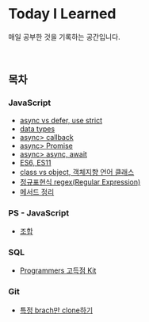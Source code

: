 # Today I Learned
매일 공부한 것을 기록하는 공간입니다.

<br>

## 목차
### JavaScript
- <a href="./JavaScript/2021_01_28.md">async vs defer, use strict</a>
- <a href="./JavaScript/2021_01_29.md">data types</a>
- <a href="./JavaScript/2021_01_31.md">async> callback</a>
- <a href="./JavaScript/2021_02_02.md">async> Promise</a>
- <a href="./JavaScript/2021_02_03.md">async> async, await</a>
- <a href="./JavaScript/2021_02_04.md">ES6, ES11</a>
- <a href="./JavaScript/2021-02-25.md">class vs object, 객체지향 언어 클래스</a>
- <a href="./JavaScript/2021-03-17.md">정규표현식 regex(Regular Expression)</a>
- <a href="./JavaScript/2022_07_07.md">메서드 정리</a>

### PS - JavaScript
- <a href="./Algorithm/조합.md">조합</a>

### SQL
- <a href="./SQL/Programmers.md">Programmers 고득점 Kit</a>

### Git
- <a href="./Git/1.md">특정 brach만 clone하기</a>
